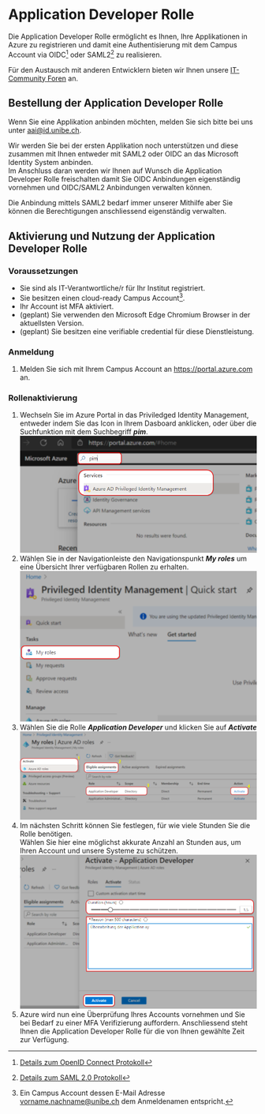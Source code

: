 # Application Developer Rolle

Die Application Developer Rolle ermöglicht es Ihnen, Ihre Applikationen in Azure zu registrieren und damit eine Authentisierung mit dem Campus Account via OIDC[^1] oder SAML2[^2] zu realisieren.

Für den Austausch mit anderen Entwicklern bieten wir Ihnen unsere [IT-Community Foren](https://id-forums.unibe.ch/) an.

## Bestellung der Application Developer Rolle
Wenn Sie eine Applikation anbinden möchten, melden Sie sich bitte bei uns unter aai@id.unibe.ch.

Wir werden Sie bei der ersten Applikation noch unterstützen und diese zusammen mit Ihnen entweder mit SAML2 oder OIDC an das Microsoft Identity System anbinden.  
Im Anschluss daran werden wir Ihnen auf Wunsch die Application Developer Rolle freischalten damit Sie OIDC Anbindungen eigenständig vornehmen und OIDC/SAML2 Anbindungen verwalten können.

Die Anbindung mittels SAML2 bedarf immer unserer Mithilfe aber Sie können die Berechtigungen anschliessend eigenständig verwalten.

## Aktivierung und Nutzung der Application Developer Rolle

### Voraussetzungen
- Sie sind als IT-Verantwortliche/r für Ihr Institut registriert.
- Sie besitzen einen cloud-ready Campus Account[^3].
- Ihr Account ist MFA aktiviert.
- (geplant) Sie verwenden den Microsoft Edge Chromium Browser in der aktuellsten Version.
- (geplant) Sie besitzen eine verifiable credential für diese Dienstleistung.

### Anmeldung
1. Melden Sie sich mit Ihrem Campus Account an https://portal.azure.com an.

### Rollenaktivierung
1. Wechseln Sie im Azure Portal in das Priviledged Identity Management, entweder indem Sie das Icon in Ihrem Dasboard anklicken, oder über die Suchfunktion mit dem Suchbegriff ***pim***.  
![Azure PIM Suche](./img/appdev_pim_search.png)  
2. Wählen Sie in der Navigationleiste den Navigationspunkt ***My roles*** um eine Übersicht Ihrer verfügbaren Rollen zu erhalten.  
![Azure PIM My Roles](./img/appdev_pim_myroles.png)  
3. Wählen Sie die Rolle ***Application Developer*** und klicken Sie auf ***Activate***  
![Azure PIM Choose a role](./img/appdev_pim_choose_role.png)  
4. Im nächsten Schritt können Sie festlegen, für wie viele Stunden Sie die Rolle benötigen.  
Wählen Sie hier eine möglichst akkurate Anzahl an Stunden aus, um Ihren Account und unsere Systeme zu schützen.  
![Azure PIM Active a role](./img/appdev_pim_activate_role.png)  
5. Azure wird nun eine Überprüfung Ihres Accounts vornehmen und Sie bei Bedarf zu einer MFA Verifizierung auffordern. Anschliessend steht Ihnen die Application Developer Rolle für die von Ihnen gewählte Zeit zur Verfügung.



[^1]: [Details zum OpenID Connect Protokoll](https://docs.microsoft.com/en-us/azure/active-directory/develop/v2-protocols-oidc)
[^2]: [Details zum SAML 2.0 Protokoll](https://docs.microsoft.com/en-us/azure/active-directory/develop/single-sign-on-saml-protocol)
[^3]: Ein Campus Account dessen E-Mail Adresse vorname.nachname@unibe.ch dem Anmeldenamen entspricht.